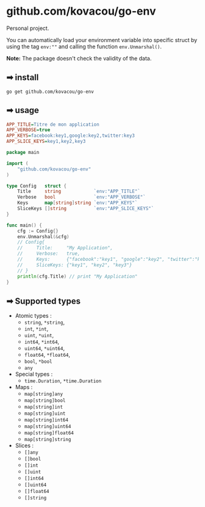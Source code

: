 # github.com/kovacou/go-env

Personal project.

You can automatically load your environment variable into specific struct by using the tag `env:""` and calling the function `env.Unmarshal()`.

**Note:** The package doesn't check the validity of the data.

## ➡ install

```
go get github.com/kovacou/go-env
```
## ➡ usage

```ini
APP_TITLE=Titre de mon application
APP_VERBOSE=true
APP_KEYS=facebook:key1,google:key2,twitter:key3
APP_SLICE_KEYS=key1,key2,key3
```  

```go
package main

import (
    "github.com/kovacou/go-env"
)

type Config   struct {
    Title     string            `env:"APP_TITLE"`
    Verbose   bool              `env:"APP_VERBOSE"`
    Keys      map[string]string `env:"APP_KEYS"`
    SliceKeys []string          `env:"APP_SLICE_KEYS"`
}

func main() {
    cfg := Config{}
    env.Unmarshal(&cfg)
    // Config{
    //     Title:     "My Application",
    //     Verbose:   true,
    //     Keys:      {"facebook":"key1", "google":"key2", "twitter":"key3"},
    //     SliceKeys: {"key1", "key2", "key3"}
    // }
    println(cfg.Title) // print "My Application"
}
```
## ➡ **Supported types**

- Atomic types :
    - `string`, `*string`, 
    - `int`, `*int`, 
    - `uint`, `*uint`,
    - `int64`, `*int64`, 
    - `uint64`, `*uint64`, 
    - `float64`, `*float64`, 
    - `bool`, `*bool`
    - `any`
- Special types :
    - `time.Duration`, `*time.Duration`
- Maps :
    - `map[string]any`
    - `map[string]bool`
    - `map[string]int`
    - `map[string]uint`
    - `map[string]int64`
    - `map[string]uint64`
    - `map[string]float64`
    - `map[string]string`
- Slices :
    - `[]any`
    - `[]bool`
    - `[]int`
    - `[]uint`
    - `[]int64`
    - `[]uint64`
    - `[]float64`
    - `[]string`
